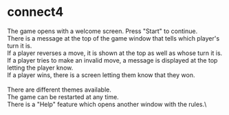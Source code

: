 # connect4
The game opens with a welcome screen. Press "Start" to continue.\
There is a message at the top of the game window that tells which player's turn it is.\
If a player reverses a move, it is shown at the top as well as whose turn it is.\
If a player tries to make an invalid move, a message is displayed at the top letting the player know.\
If a player wins, there is a screen letting them know that they won.\
\
There are different themes available.\
The game can be restarted at any time.\
There is a "Help" feature which opens another window with the rules.\
